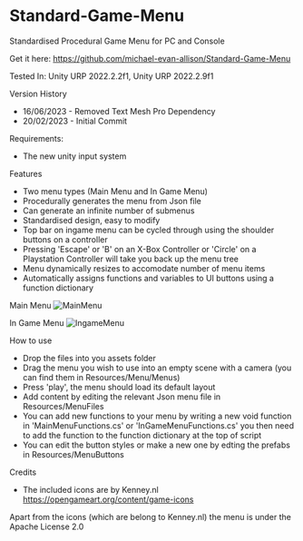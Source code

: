 # Standard-Game-Menu
Standardised Procedural Game Menu for PC and Console

Get it here: https://github.com/michael-evan-allison/Standard-Game-Menu

Tested In: Unity URP 2022.2.2f1, Unity URP 2022.2.9f1

Version History
- 16/06/2023 - Removed Text Mesh Pro Dependency
- 20/02/2023 - Initial Commit

Requirements:
- The new unity input system

Features
- Two menu types (Main Menu and In Game Menu)
- Procedurally generates the menu from Json file
- Can generate an infinite number of submenus
- Standardised design, easy to modify
- Top bar on ingame menu can be cycled through using the shoulder buttons on a controller
- Pressing 'Escape' or 'B' on an X-Box Controller or 'Circle' on a Playstation Controller will take you back up the menu tree
- Menu dynamically resizes to accomodate number of menu items
- Automatically assigns functions and variables to UI buttons using a function dictionary

Main Menu
![MainMenu](https://user-images.githubusercontent.com/67586167/219983439-fcf32d17-136d-494b-aa78-2b0b55d2ad25.jpg)

In Game Menu
![IngameMenu](https://user-images.githubusercontent.com/67586167/219983444-c154740e-0296-4776-9c41-ba5f1a445361.jpg)

How to use
- Drop the files into you assets folder
- Drag the menu you wish to use into an empty scene with a camera (you can find them in Resources/Menu/Menus)
- Press 'play', the menu should load its default layout
- Add content by editing the relevant Json menu file in Resources/MenuFiles
- You can add new functions to your menu by writing a new void function in 'MainMenuFunctions.cs' or 'InGameMenuFunctions.cs' you then need to add the function to the function dictionary at the top of script 
- You can edit the button styles or make a new one by edting the prefabs in Resources/MenuButtons

Credits
- The included icons are by Kenney.nl https://opengameart.org/content/game-icons

Apart from the icons (which are belong to Kenney.nl) the menu is under the Apache License 2.0
